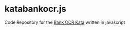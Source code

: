 # katabankocr.js
Code Repository for the [Bank OCR Kata](http://codingdojo.org/cgi-bin/index.pl?KataBankOCR) written in javascript


